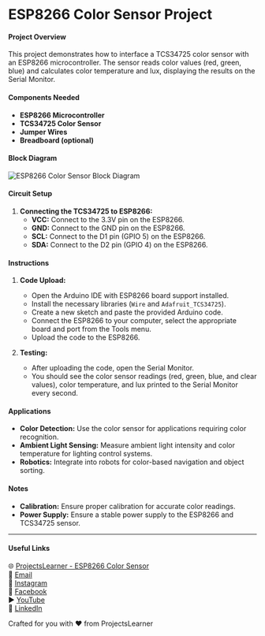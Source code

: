 # ESP8266 Color Sensor Project

#### Project Overview
This project demonstrates how to interface a TCS34725 color sensor with an ESP8266 microcontroller. The sensor reads color values (red, green, blue) and calculates color temperature and lux, displaying the results on the Serial Monitor.

#### Components Needed
- **ESP8266 Microcontroller**
- **TCS34725 Color Sensor**
- **Jumper Wires**
- **Breadboard (optional)**

#### Block Diagram
![ESP8266 Color Sensor Block Diagram](block_diagram.png)

#### Circuit Setup
1. **Connecting the TCS34725 to ESP8266:**
   - **VCC:** Connect to the 3.3V pin on the ESP8266.
   - **GND:** Connect to the GND pin on the ESP8266.
   - **SCL:** Connect to the D1 pin (GPIO 5) on the ESP8266.
   - **SDA:** Connect to the D2 pin (GPIO 4) on the ESP8266.

#### Instructions
1. **Code Upload:**
   - Open the Arduino IDE with ESP8266 board support installed.
   - Install the necessary libraries (`Wire` and `Adafruit_TCS34725`).
   - Create a new sketch and paste the provided Arduino code.
   - Connect the ESP8266 to your computer, select the appropriate board and port from the Tools menu.
   - Upload the code to the ESP8266.

2. **Testing:**
   - After uploading the code, open the Serial Monitor.
   - You should see the color sensor readings (red, green, blue, and clear values), color temperature, and lux printed to the Serial Monitor every second.

#### Applications
- **Color Detection:** Use the color sensor for applications requiring color recognition.
- **Ambient Light Sensing:** Measure ambient light intensity and color temperature for lighting control systems.
- **Robotics:** Integrate into robots for color-based navigation and object sorting.

#### Notes
- **Calibration:** Ensure proper calibration for accurate color readings.
- **Power Supply:** Ensure a stable power supply to the ESP8266 and TCS34725 sensor.

---

#### Useful Links
🌐 [ProjectsLearner - ESP8266 Color Sensor](https://projectslearner.com/learn/esp8266-color-sensor)  
📧 [Email](mailto:projectslearner@gmail.com)  
📸 [Instagram](https://www.instagram.com/projectslearner/)  
📘 [Facebook](https://www.facebook.com/projectslearner)  
▶️ [YouTube](https://www.youtube.com/@ProjectsLearner)  
📘 [LinkedIn](https://www.linkedin.com/in/projectslearner)

Crafted for you with ❤️ from ProjectsLearner